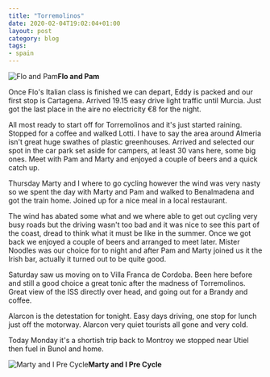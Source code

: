 ```yaml
---
title: "Torremolinos"
date: 2020-02-04T19:02:04+01:00
layout: post
category: blog
tags:
- spain
---
```



![Flo and Pam](/images/2020/2020-02-04-torremolinos-2.jpg)**Flo and Pam**

Once Flo's Italian class is finished we can depart, Eddy is packed and our first stop is Cartagena. Arrived 19.15 easy drive light traffic until Murcia. Just got the last place in the aire  no electricity €8 for the night.
<!--more-->

All most ready to start off for Torremolinos and it's just started raining. Stopped for a coffee and walked Lotti. I have to say the area around Almeria isn't great huge swathes of plastic greenhouses. Arrived and selected our spot in the car park set aside for campers, at least 30 vans here, some big ones. Meet with Pam and Marty and enjoyed a couple of beers and a quick catch up.

Thursday Marty and I where to go cycling however the wind was very nasty so we spent the day with Marty and Pam and walked to Benalmadena and got the train home. Joined up for a nice meal in a local restaurant.

The wind has abated some what and we where able to get out cycling very busy roads but the driving wasn't too bad and it was nice to see this part of the coast, dread to think what it must be like in the summer. Once we got back we enjoyed a couple of beers and arranged to meet later.
Mister Noodles was our choice for to night and after Pam and Marty joined us it the Irish bar, actually it turned out to be quite good.

Saturday saw us moving on to Villa Franca de Cordoba. Been here before and still a good choice a great tonic after the madness of Torremolinos. Great view of the ISS directly over head, and going out for a Brandy and coffee.

Alarcon is the detestation for tonight. Easy days driving, one stop for lunch just off the motorway. Alarcon very quiet tourists all gone and very cold.

Today Monday it's a shortish trip back to Montroy we stopped near Utiel then fuel in Bunol and home.


 ![Marty and I Pre Cycle](/images/2020/2020-02-04-torremolinos.jpg)**Marty and I Pre Cycle**

